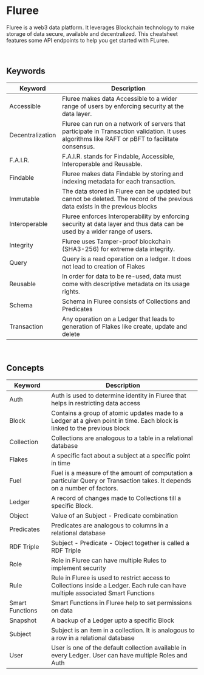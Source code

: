 # Fluree

Fluree is a web3 data platform. It leverages Blockchain technology to make storage of data secure, available and decentralized. This cheatsheet features some API endpoints to help you get started with FLuree. 


<br>

## Keywords

| Keyword | Description |
| ------- | ----------- |
| Accessible | Fluree makes data Accessible to a wider range of users by enforcing security at the data layer. |
| Decentralization | Fluree can run on a network of servers that participate in Transaction validation. It uses algorithms like RAFT or pBFT to facilitate consensus. |
| F.A.I.R. | F.A.I.R. stands for Findable, Accessible, Interoperable and Reusable. |
| Findable | Fluree makes data Findable by storing and indexing metadata for each transaction. |
| Immutable | The data stored in Fluree can be updated but cannot be deleted. The record of the previous data exists in the previous blocks |
| Interoperable | Fluree enforces Interoperability by enforcing security at data layer and thus data can be used by a wider range of users. |
| Integrity | Fluree uses Tamper-proof blockchain (SHA3-256) for extreme data integrity. |
| Query | Query is a read operation on a ledger. It does not lead to creation of Flakes |
| Reusable | In order for data to be re-used, data must come with descriptive metadata on its usage rights. |
| Schema | Schema in Fluree consists of Collections and Predicates |
| Transaction | Any operation on a Ledger that leads to generation of Flakes like create, update and delete |


<br>

## Concepts

| Keyword | Description |
| ------- | ----------- |
| Auth | Auth is used to determine identity in Fluree that helps in restricting data access |
| Block | Contains a group of atomic updates made to a Ledger at a given point in time. Each block is linked to the previous block |
| Collection | Collections are analogous to a table in a relational database |
| Flakes | A specific fact about a subject at a specific point in time |
| Fuel | Fuel is a measure of the amount of computation a particular Query or Transaction takes. It depends on a number of factors. |
| Ledger | A record of changes made to Collections till a specific Block. |
| Object | Value of an Subject - Predicate combination |
| Predicates | Predicates are analogous to columns in a relational database |
| RDF Triple | Subject - Predicate - Object together is called a RDF Triple |
| Role | Role in Fluree can have multiple Rules to implement security |
| Rule | Rule in Fluree is used to restrict access to Collections inside a Ledger. Each rule can have multiple associated Smart Functions |
| Smart Functions | Smart Functions in Fluree help to set permissions on data |
| Snapshot | A backup of a Ledger upto a specific Block |
| Subject | Subject is an item in a collection. It is analogous to a row in a relational database |
| User | User is one of the default collection available in every Ledger. User can have multiple Roles and Auth |
